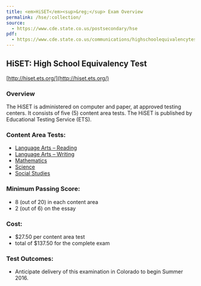 ```yaml
---
title: <em>HiSET</em><sup>&reg;</sup> Exam Overview
permalink: /hse/:collection/
source:
  - https://www.cde.state.co.us/postsecondary/hse
pdf:
  - https://www.cde.state.co.us/communications/highschoolequivalencytestingprogram
---
```

## HiSET: High School Equivalency Test

[http://hiset.ets.org/](http://hiset.ets.org/)

### Overview

The HiSET is administered on computer and paper, at approved testing centers. It consists of five (5) content area tests. The HiSET is published by Educational Testing Service (ETS).

### Content Area Tests:

  * [Language Arts – Reading](la-reading.html)
  * [Language Arts – Writing](la-writing.html)
  * [Mathematics](mathematics.html)
  * [Science](science.html)
  * [Social Studies](social-studies.html)

### Minimum Passing Score:

  * 8 (out of 20) in each content area
  * 2 (out of 6) on the essay

### Cost:

  * $27.50 per content area test
  * total of $137.50 for the complete exam

### Test Outcomes:

  * Anticipate delivery of this examination in Colorado to begin Summer 2016.